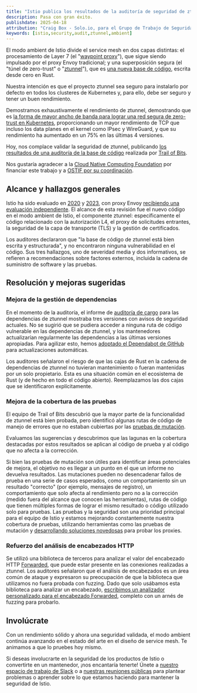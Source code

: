 ```yaml
---
title: "Istio publica los resultados de la auditoría de seguridad de ztunnel"
description: Pasa con gran éxito.
publishdate: 2025-04-18
attribution: "Craig Box - Solo.io, para el Grupo de Trabajo de Seguridad de Productos de Istio"
keywords: [istio,security,audit,ztunnel,ambient]
---
```


El modo ambient de Istio divide el service mesh en dos capas distintas: el procesamiento de Layer 7 (el "[waypoint proxy](/es/docs/ambient/usage/waypoint/)"), que sigue siendo impulsado por el proxy Envoy tradicional; y una superposición segura (el "túnel de zero-trust" o "[ztunnel](https://github.com/istio/ztunnel)"), que es [una nueva base de código](/blog/2023/rust-based-ztunnel/), escrita desde cero en Rust.

Nuestra intención es que el proyecto ztunnel sea seguro para instalarlo por defecto en todos los clusteres de Kubernetes y, para ello, debe ser seguro y tener un buen rendimiento.

Demostramos exhaustivamente el rendimiento de ztunnel, demostrando que es [la forma de mayor ancho de banda para lograr una red segura de zero-trust en Kubernetes](/blog/2025/ambient-performance/), proporcionando un mayor rendimiento de TCP que incluso los data planes en el kernel como IPsec y WireGuard, y que su rendimiento ha aumentado en un 75% en las últimas 4 versiones.

Hoy, nos complace validar la seguridad de ztunnel, publicando [los resultados de una auditoría de la base de código](https://ostif.org/wp-content/uploads/2025/04/Istio-Ztunnel-Final-Summary-Report-1.pdf) realizada por [Trail of Bits](https://www.trailofbits.com/).

Nos gustaría agradecer a la [Cloud Native Computing Foundation](https://cncf.io/) por financiar este trabajo y a [OSTIF por su coordinación](https://ostif.org/istio-ztunnel-audit-complete/).

## Alcance y hallazgos generales

Istio ha sido evaluado en [2020](/blog/2021/ncc-security-assessment/) y [2023](/blog/2023/ada-logics-security-assessment/), con proxy Envoy [recibiendo una evaluación independiente](https://github.com/envoyproxy/envoy#security-audit). El alcance de esta revisión fue el nuevo código en el modo ambient de Istio, el componente ztunnel: específicamente el código relacionado con la autorización L4, el proxy de solicitudes entrantes, la seguridad de la capa de transporte (TLS) y la gestión de certificados.

Los auditores declararon que "la base de código de ztunnel está bien escrita y estructurada", y no encontraron ninguna vulnerabilidad en el código. Sus tres hallazgos, uno de severidad media y dos informativos, se refieren a recomendaciones sobre factores externos, incluida la cadena de suministro de software y las pruebas.

## Resolución y mejoras sugeridas

### Mejora de la gestión de dependencias

En el momento de la auditoría, el informe de [auditoría de cargo](https://crates.io/crates/cargo-audit) para las dependencias de ztunnel mostraba tres versiones con avisos de seguridad actuales. No se sugirió que se pudiera acceder a ninguna ruta de código vulnerable en las dependencias de ztunnel, y los mantenedores actualizarían regularmente las dependencias a las últimas versiones apropiadas. Para agilizar esto, hemos [adoptado el Dependabot de GitHub](https://github.com/istio/ztunnel/pull/1400) para actualizaciones automáticas.

Los auditores señalaron el riesgo de que las cajas de Rust en la cadena de dependencias de ztunnel no tuvieran mantenimiento o fueran mantenidas por un solo propietario. Esta es una situación común en el ecosistema de Rust (y de hecho en todo el código abierto). Reemplazamos las dos cajas que se identificaron explícitamente.

### Mejora de la cobertura de las pruebas

El equipo de Trail of Bits descubrió que la mayor parte de la funcionalidad de ztunnel está bien probada, pero identificó algunas rutas de código de manejo de errores que no estaban cubiertas por las [pruebas de mutación](https://mutants.rs/).

Evaluamos las sugerencias y descubrimos que las lagunas en la cobertura destacadas por estos resultados se aplican al código de prueba y al código que no afecta a la corrección.

Si bien las pruebas de mutación son útiles para identificar áreas potenciales de mejora, el objetivo no es llegar a un punto en el que un informe no devuelva resultados. Las mutaciones pueden no desencadenar fallos de prueba en una serie de casos esperados, como un comportamiento sin un resultado "correcto" (por ejemplo, mensajes de registro), un comportamiento que solo afecta al rendimiento pero no a la corrección (medido fuera del alcance que conocen las herramientas), rutas de código que tienen múltiples formas de lograr el mismo resultado o código utilizado solo para pruebas. Las pruebas y la seguridad son una prioridad principal para el equipo de Istio y estamos mejorando constantemente nuestra cobertura de pruebas, utilizando herramientas como las pruebas de mutación y [desarrollando soluciones novedosas](https://blog.howardjohn.info/posts/ztunnel-testing/) para probar los proxies.

### Refuerzo del análisis de encabezados HTTP

Se utilizó una biblioteca de terceros para analizar el valor del encabezado HTTP [Forwarded](https://developer.mozilla.org/en-US/docs/Web/HTTP/Reference/Headers/Forwarded), que puede estar presente en las conexiones realizadas a ztunnel. Los auditores señalaron que el análisis de encabezados es un área común de ataque y expresaron su preocupación de que la biblioteca que utilizamos no fuera probada con fuzzing. Dado que solo usábamos esta biblioteca para analizar un encabezado, [escribimos un analizador personalizado para el encabezado Forwarded](https://github.com/istio/ztunnel/pull/1418), completo con un arnés de fuzzing para probarlo.

## Involúcrate

Con un rendimiento sólido y ahora una seguridad validada, el modo ambient continúa avanzando en el estado del arte en el diseño de service mesh. Te animamos a que lo pruebes hoy mismo.

Si deseas involucrarte en la seguridad de los productos de Istio o convertirte en un mantenedor, ¡nos encantaría tenerte! Únete a [nuestro espacio de trabajo de Slack](https://slack.istio.io/) o a [nuestras reuniones públicas](https://github.com/istio/community/blob/master/WORKING-GROUPS.md) para plantear problemas o aprender sobre lo que estamos haciendo para mantener la seguridad de Istio.
